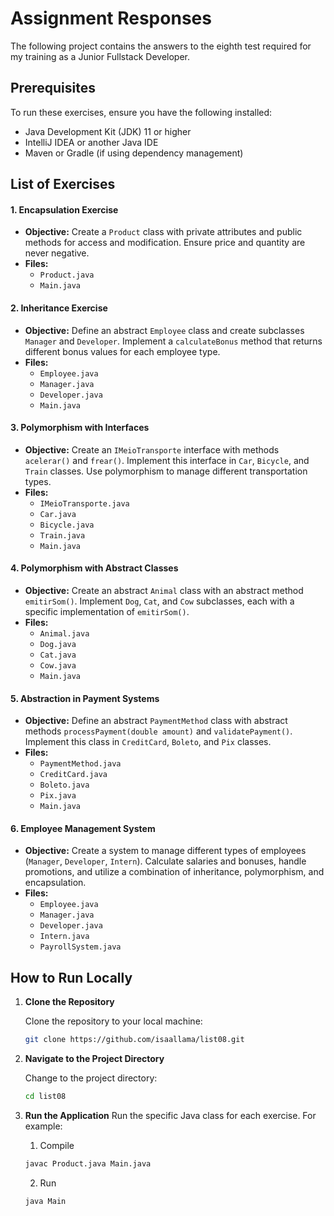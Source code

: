 # Assignment Responses

The following project contains the answers to the eighth test required for my training as a Junior Fullstack Developer.

## Prerequisites
To run these exercises, ensure you have the following installed:

- Java Development Kit (JDK) 11 or higher
- IntelliJ IDEA or another Java IDE
- Maven or Gradle (if using dependency management)


## List of Exercises

#### 1. Encapsulation Exercise
- **Objective:** Create a `Product` class with private attributes and public methods for access and modification. Ensure price and quantity are never negative.
- **Files:**
  - `Product.java`
  - `Main.java`

#### 2. Inheritance Exercise
- **Objective:** Define an abstract `Employee` class and create subclasses `Manager` and `Developer`. Implement a `calculateBonus` method that returns different bonus values for each employee type.
- **Files:**
  - `Employee.java`
  - `Manager.java`
  - `Developer.java`
  - `Main.java`

#### 3. Polymorphism with Interfaces
- **Objective:** Create an `IMeioTransporte` interface with methods `acelerar()` and `frear()`. Implement this interface in `Car`, `Bicycle`, and `Train` classes. Use polymorphism to manage different transportation types.
- **Files:**
  - `IMeioTransporte.java`
  - `Car.java`
  - `Bicycle.java`
  - `Train.java`
  - `Main.java`

#### 4. Polymorphism with Abstract Classes
- **Objective:** Create an abstract `Animal` class with an abstract method `emitirSom()`. Implement `Dog`, `Cat`, and `Cow` subclasses, each with a specific implementation of `emitirSom()`.
- **Files:**
  - `Animal.java`
  - `Dog.java`
  - `Cat.java`
  - `Cow.java`
  - `Main.java`

#### 5. Abstraction in Payment Systems
- **Objective:** Define an abstract `PaymentMethod` class with abstract methods `processPayment(double amount)` and `validatePayment()`. Implement this class in `CreditCard`, `Boleto`, and `Pix` classes.
- **Files:**
  - `PaymentMethod.java`
  - `CreditCard.java`
  - `Boleto.java`
  - `Pix.java`
  - `Main.java`

#### 6. Employee Management System
- **Objective:** Create a system to manage different types of employees (`Manager`, `Developer`, `Intern`). Calculate salaries and bonuses, handle promotions, and utilize a combination of inheritance, polymorphism, and encapsulation.
- **Files:**
  - `Employee.java`
  - `Manager.java`
  - `Developer.java`
  - `Intern.java`
  - `PayrollSystem.java`


## How to Run Locally

1. **Clone the Repository**

   Clone the repository to your local machine:
   
   ```bash
   git clone https://github.com/isaallama/list08.git
    ```
2. **Navigate to the Project Directory**

    Change to the project directory:

    ```bash
    cd list08
    ```

3. **Run the Application**
   Run the specific Java class for each exercise. For example:

     1. Compile
   ```bash
   javac Product.java Main.java
   ```
   2. Run
   ```bash
   java Main
   ```
   

